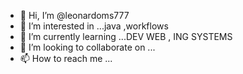 - 👋 Hi, I’m @leonardoms777
- 👀 I’m interested in ...java ,workflows 
- 🌱 I’m currently learning ...DEV WEB , ING SYSTEMS 
- 💞️ I’m looking to collaborate on ...
- 📫 How to reach me ...

<!---
leonardoms777/leonardoms777 is a ✨ special ✨ repository because its `README.md` (this file) appears on your GitHub profile.
You can click the Preview link to take a look at your changes.
--->
